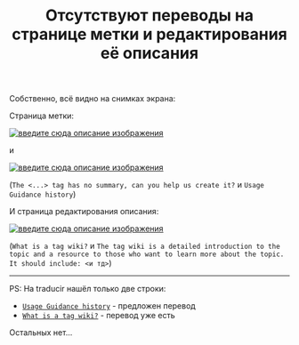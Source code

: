 ﻿---
title: "Отсутствуют переводы на странице метки и редактирования её описания"
se.owner.user_id: 507426
se.owner.display_name: "wchistow"
se.owner.link: "https://ru.meta.stackoverflow.com/users/507426/wchistow"
se.link: "https://ru.meta.stackoverflow.com/questions/14554/%d0%9e%d1%82%d1%81%d1%83%d1%82%d1%81%d1%82%d0%b2%d1%83%d1%8e%d1%82-%d0%bf%d0%b5%d1%80%d0%b5%d0%b2%d0%be%d0%b4%d1%8b-%d0%bd%d0%b0-%d1%81%d1%82%d1%80%d0%b0%d0%bd%d0%b8%d1%86%d0%b5-%d0%bc%d0%b5%d1%82%d0%ba%d0%b8-%d0%b8-%d1%80%d0%b5%d0%b4%d0%b0%d0%ba%d1%82%d0%b8%d1%80%d0%be%d0%b2%d0%b0%d0%bd%d0%b8%d1%8f-%d0%b5%d1%91-%d0%be%d0%bf%d0%b8%d1%81%d0%b0%d0%bd%d0%b8%d1%8f"
se.question_id: 14554
se.post_type: question
---
<p>Собственно, всё видно на снимках экрана:</p>
<p>Страница метки:</p>
<p><a href="https://i.sstatic.net/HELr87Oy.jpg" rel="nofollow noreferrer"><img src="https://i.sstatic.net/HELr87Oy.jpg" alt="введите сюда описание изображения" /></a></p>
<p>и</p>
<p><a href="https://i.sstatic.net/bmBSkoTU.jpg" rel="nofollow noreferrer"><img src="https://i.sstatic.net/bmBSkoTU.jpg" alt="введите сюда описание изображения" /></a></p>
<p>(<code>The &lt;...&gt; tag has no summary, can you help us create it?</code> и <code>Usage Guidance history</code>)</p>
<p>И страница редактирования описания:</p>
<p><a href="https://i.sstatic.net/OcU0yL18.jpg" rel="nofollow noreferrer"><img src="https://i.sstatic.net/OcU0yL18.jpg" alt="введите сюда описание изображения" /></a></p>
<p>(<code>What is a tag wiki?</code> и <code>The tag wiki is a detailed introduction to the topic and a resource to those who want to learn more about the topic. It should include: &lt;и тд&gt;</code>)</p>
<hr />
<p>PS: На traducir нашёл только две строки:</p>
<ul>
<li><a href="https://ru.traducir.win/strings/21349" rel="nofollow noreferrer"><code>Usage Guidance history</code></a> - предложен перевод</li>
<li><a href="https://ru.traducir.win/strings/21333" rel="nofollow noreferrer"><code>What is a tag wiki?</code></a> - перевод уже есть</li>
</ul>
<p>Остальных нет...</p>
